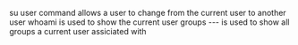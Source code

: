 su user     command allows a user to change from the current user to another user
whoami is used to show the current user
groups --- is used to show all groups a current user assiciated with
